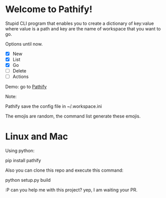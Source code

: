 # Welcome to Pathify!


Stupid CLI program that enables you to create a dictionary of key:value where value is a path and key 
are the name of workspace that you want to  go. 

Options until now.

 - [x] New
 - [x] List 
 - [x] Go 
 - [ ] Delete
 - [ ] Actions

Demo:
go to [Pathify](https://asciinema.org/a/EcdNVoCuEytmjNKAXfH5cRgyx)

Note:

Pathify save the config file in   ~/.workspace.ini 

The emojis are random, the command list generate these emojis.

# Linux and Mac
Using python:

pip install pathify

Also you can clone this repo and execute this command:

python setup.py build

:P can you help me with this project? yep, I am waiting  your PR. 


